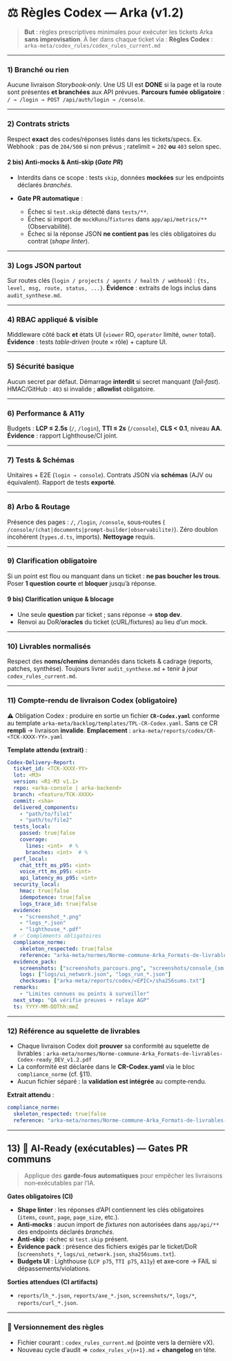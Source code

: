 # ⚖️ Règles Codex — Arka (v1.2)

> **But** : règles prescriptives minimales pour exécuter les tickets Arka **sans improvisation**. À lier dans chaque ticket via :
> **Règles Codex** : `arka-meta/codex_rules/codex_rules_current.md`

---

### 1) Branché ou rien

Aucune livraison *Storybook‑only*. Une US UI est **DONE** si la page et la route sont présentes **et branchées** aux API prévues.
**Parcours fumée obligatoire** : `/ → /login → POST /api/auth/login → /console`.

---

### 2) Contrats stricts

Respect **exact** des codes/réponses listés dans les tickets/specs.
Ex. Webhook : pas de `204/500` si non prévus ; ratelimit = `202` **ou** `403` selon spec.

#### 2 bis) Anti‑mocks & Anti‑skip (*Gate PR*)

* Interdits dans ce scope : tests `skip`, données **mockées** sur les endpoints déclarés *branchés*.
* **Gate PR automatique** :

  * Échec si `test.skip` détecté dans `tests/**`.
  * Échec si import de `mockRuns`/`fixtures` dans `app/api/metrics/**` (Observabilité).
  * Échec si la réponse JSON **ne contient pas** les clés obligatoires du contrat (*shape linter*).

---

### 3) Logs JSON partout

Sur routes clés (`login / projects / agents / health / webhook`) : `{ts, level, msg, route, status, ...}`.
**Évidence** : extraits de logs inclus dans `audit_synthese.md`.

---

### 4) RBAC appliqué & visible

Middleware côté back **et** états UI (`viewer` RO, `operator` limité, `owner` total).
**Évidence** : tests *table‑driven* (route × rôle) + capture UI.

---

### 5) Sécurité basique

Aucun secret par défaut. Démarrage **interdit** si secret manquant (*fail‑fast*).
HMAC/GitHub : `403` si invalide ; **allowlist** obligatoire.

---

### 6) Performance & A11y

Budgets : **LCP ≤ 2.5s** (`/`, `/login`), **TTI ≤ 2s** (`/console`), **CLS < 0.1**, niveau **AA**.
**Évidence** : rapport Lighthouse/CI joint.

---

### 7) Tests & Schémas

Unitaires + E2E (`login → console`).
Contrats JSON via **schémas** (AJV ou équivalent).
Rapport de tests **exporté**.

---

### 8) Arbo & Routage

Présence des pages : `/`, `/login`, `/console`, sous‑routes
(` /console/(chat|documents|prompt-builder|observabilite)`).
Zéro doublon incohérent (`types.d.ts`, imports). **Nettoyage** requis.

---

### 9) Clarification obligatoire

Si un point est flou ou manquant dans un ticket : **ne pas boucher les trous**.
Poser **1 question courte** et **bloquer** jusqu’à réponse.

#### 9 bis) Clarification **unique** & blocage

* Une seule **question** par ticket ; sans réponse → **stop dev**.
* Renvoi au DoR/**oracles** du ticket (cURL/fixtures) au lieu d’un mock.

---

### 10) Livrables normalisés

Respect des **noms/chemins** demandés dans tickets & cadrage (reports, patches, synthèse).
Toujours livrer `audit_synthese.md` + tenir à jour `codex_rules_current.md`.

---

### 11) Compte‑rendu de livraison Codex (obligatoire)

⚠️ Obligation Codex : produire en sortie un fichier **`CR-Codex.yaml`** conforme au template
`arka-meta/backlog/templates/TPL-CR-Codex.yaml`. Sans ce CR **rempli** → livraison **invalide**.
**Emplacement** : `arka-meta/reports/codex/CR-<TCK-XXXX-YY>.yaml`

**Template attendu (extrait)** :

```yaml
Codex-Delivery-Report:
  ticket_id: <TCK-XXXX-YY>
  lot: <M3>
  version: <R1-M3 v1.1>
  repo: <arka-console | arka-backend>
  branch: <feature/TCK-XXXX>
  commit: <sha>
  delivered_components:
    - "path/to/file1"
    - "path/to/file2"
  tests_local:
    passed: true|false
    coverage:
      lines: <int>  # %
      branches: <int>  # %
  perf_local:
    chat_ttft_ms_p95: <int>
    voice_rtt_ms_p95: <int>
    api_latency_ms_p95: <int>
  security_local:
    hmac: true|false
    idempotence: true|false
    logs_trace_id: true|false
  evidence:
    - "screenshot_*.png"
    - "logs_*.json"
    - "lighthouse_*.pdf"
  # ✅ Compléments obligatoires
  compliance_norme:
    skeleton_respected: true|false
    reference: "arka-meta/normes/Norme-commune-Arka_Formats-de-livrables-Codex-ready_DEV_v1.2.pdf"
  evidence_pack:
    screenshots: ["screenshots_parcours.png", "screenshots/console_{sm,md,lg}.png"]
    logs: ["logs/ui_network.json", "logs_run_*.json"]
    checksums: ["arka-meta/reports/codex/<EPIC>/sha256sums.txt"]
  remarks:
    - "Limites connues ou points à surveiller"
  next_step: "QA vérifie preuves + relaye AGP"
  ts: YYYY-MM-DDThh:mmZ
```

---

### 12) Référence au squelette de livrables

* Chaque livraison Codex doit **prouver** sa conformité au squelette de livrables :
  `arka-meta/normes/Norme-commune-Arka_Formats-de-livrables-Codex-ready_DEV_v1.2.pdf`
* La conformité est déclarée dans le **CR-Codex.yaml** via le bloc `compliance_norme` (cf. §11).
* Aucun fichier séparé : la **validation est intégrée** au compte‑rendu.

**Extrait attendu** :

```yaml
compliance_norme:
  skeleton_respected: true|false
  reference: "arka-meta/normes/Norme-commune-Arka_Formats-de-livrables-Codex-ready_DEV_v1.2.pdf"
```

---

## 13) 🤖 AI‑Ready (exécutables) — Gates PR communs

> Applique des **garde‑fous automatiques** pour empêcher les livraisons non‑exécutables par l’IA.

**Gates obligatoires (CI)**

* **Shape linter** : les réponses d’API contiennent les clés obligatoires (`items`, `count`, `page`, `page_size`, etc.).
* **Anti‑mocks** : aucun import de *fixtures* non autorisées dans `app/api/**` des endpoints déclarés *branchés*.
* **Anti‑skip** : échec si `test.skip` présent.
* **Évidence pack** : présence des fichiers exigés par le ticket/DoR (`screenshots_*`, `logs/ui_network.json`, `sha256sums.txt`).
* **Budgets UI** : Lighthouse (`LCP p75`, `TTI p75`, `A11y`) et axe‑core → FAIL si dépassements/violations.

**Sorties attendues (CI artifacts)**

* `reports/lh_*.json`, `reports/axe_*.json`, `screenshots/*`, `logs/*`, `reports/curl_*.json`.

---

### 🔁 Versionnement des règles

* Fichier courant : `codex_rules_current.md` (pointe vers la dernière vX).
* Nouveau cycle d’audit ⇒ `codex_rules_v{n+1}.md` + **changelog** en tête.

